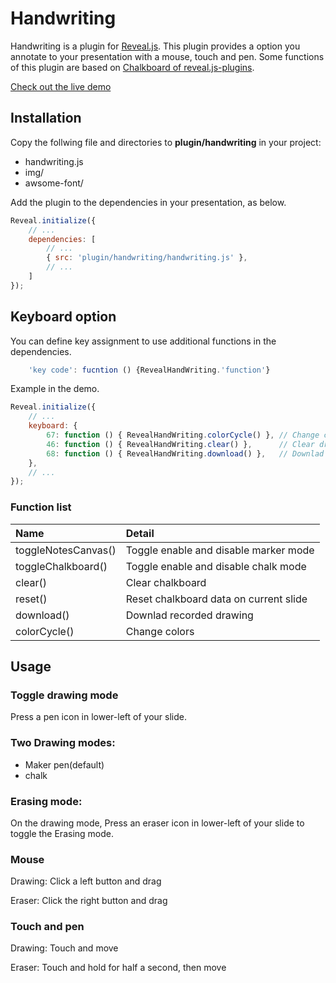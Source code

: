 # Handwriting

Handwriting is a plugin for [Reveal.js](https://github.com/hakimel/reveal.js).
This plugin provides a option you annotate to your presentation with a mouse, touch and pen.
Some functions of this plugin are based on [Chalkboard of reveal.js-plugins](https://github.com/rajgoel/reveal.js-plugins/tree/master/chalkboard).

[Check out the live demo](https://satoshifuku.github.io/handwriting/demo/demo.html)

## Installation

Copy the follwing file and directories to __plugin/handwriting__ in your project:
- handwriting.js
- img/
- awsome-font/

Add the plugin to the dependencies in your presentation, as below.

```javascript
Reveal.initialize({
	// ...
	dependencies: [
		// ... 
		{ src: 'plugin/handwriting/handwriting.js' },
		// ... 
	]
});
```

## Keyboard option

You can define key assignment to use additional functions in the dependencies.

```javascript
    'key code': fucntion () {RevealHandWriting.'function'}
```

Example in the demo.

```javascript
Reveal.initialize({
	// ...
    keyboard: {
        67: function () { RevealHandWriting.colorCycle() },	// Change color with 'c'.
        46: function () { RevealHandWriting.clear() },	    // Clear drawn things with 'DEL'.
        68: function () { RevealHandWriting.download() },	// Downlad drawn things on a slide with 'd'.
    },	
	// ... 
});
```

### Function list

|Name|Detail|
|:---|:---|
|toggleNotesCanvas()|Toggle enable and disable marker mode|
|toggleChalkboard()|Toggle enable and disable chalk mode|
|clear()|Clear chalkboard|
|reset()|Reset chalkboard data on current slide|
|download()|Downlad recorded drawing|
|colorCycle()|Change colors|

## Usage

### Toggle drawing mode 

Press a pen icon in lower-left of your slide.

### Two Drawing modes:
- Maker pen(default)
- chalk

### Erasing mode:

On the drawing mode, Press an eraser icon in lower-left of your slide to toggle the Erasing mode.

### Mouse

Drawing: Click a left button and drag

Eraser: Click the right button and drag

### Touch and pen

Drawing: Touch and move

Eraser: Touch and hold for half a second, then move